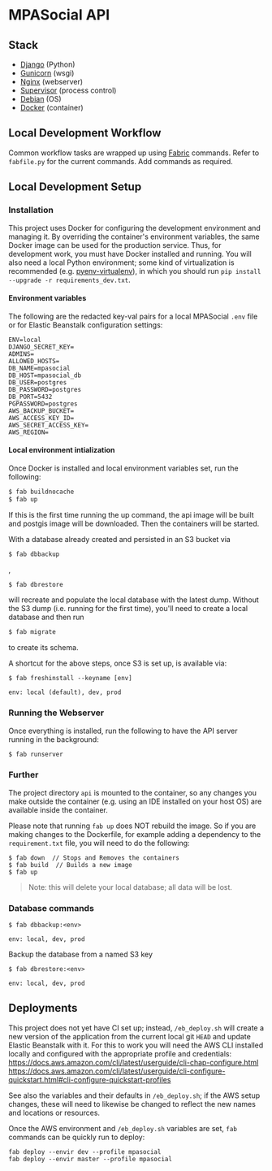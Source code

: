 # MPASocial API

## Stack

- [Django](https://www.djangoproject.com/) (Python)
- [Gunicorn](https://gunicorn.org/) (wsgi)
- [Nginx](https://www.nginx.com/) (webserver)
- [Supervisor](http://supervisord.org/) (process control)
- [Debian](https://www.debian.org/releases/stretch/) (OS)
- [Docker](https://www.docker.com/) (container)

## Local Development Workflow

Common workflow tasks are wrapped up using [Fabric](http://www.fabfile.org/) commands. Refer to `fabfile.py` for the
current commands. Add commands as required.

## Local Development Setup

### Installation

This project uses Docker for configuring the development environment and managing it. By overriding the container's
environment variables, the same Docker image can be used for the production service. Thus, for development work, you
must have Docker installed and running. You will also need a local Python environment; some kind of virtualization is recommended (e.g. [pyenv-virtualenv](https://github.com/pyenv/pyenv-virtualenv)), in which you should run `pip install --upgrade -r requirements_dev.txt`.

#### Environment variables

The following are the redacted key-val pairs for a local MPASocial `.env` file or for Elastic Beanstalk configuration
settings:

```
ENV=local
DJANGO_SECRET_KEY=
ADMINS=
ALLOWED_HOSTS=
DB_NAME=mpasocial
DB_HOST=mpasocial_db
DB_USER=postgres
DB_PASSWORD=postgres
DB_PORT=5432
PGPASSWORD=postgres
AWS_BACKUP_BUCKET=
AWS_ACCESS_KEY_ID=
AWS_SECRET_ACCESS_KEY=
AWS_REGION=
```

#### Local environment intialization

Once Docker is installed and local environment variables set, run the following:

```sh
$ fab buildnocache
$ fab up
```

If this is the first time running the up command, the api image will be built and postgis image will be downloaded. Then
the containers will be started.

With a database already created and persisted in an S3 bucket via

```sh
$ fab dbbackup
``` 
,

```sh
$ fab dbrestore
``` 

will recreate and populate the local database with the latest dump. Without the S3 dump (i.e. running for the first
time), you'll need to create a local database and then run

 ```sh
$ fab migrate
``` 

to create its schema.

A shortcut for the above steps, once S3 is set up, is available via:

```
$ fab freshinstall --keyname [env]

env: local (default), dev, prod
```

### Running the Webserver

Once everything is installed, run the following to have the API server running in the background:

```sh
$ fab runserver
```

### Further

The project directory `api` is mounted to the container, so any changes you make outside the container (e.g. using an
IDE installed on your host OS) are available inside the container.

Please note that running `fab up` does NOT rebuild the image. So if you are making changes to the Dockerfile, for
example adding a dependency to the `requirement.txt` file, you will need to do the following:

```
$ fab down  // Stops and Removes the containers
$ fab build  // Builds a new image
$ fab up
```

> Note: this will delete your local database; all data will be lost.

### Database commands

```
$ fab dbbackup:<env>

env: local, dev, prod
```

Backup the database from a named S3 key

```
$ fab dbrestore:<env>

env: local, dev, prod
```

## Deployments

This project does not yet have CI set up; instead, `/eb_deploy.sh` will create a new version of the application from 
the current local git `HEAD` and update Elastic Beanstalk with it. For this to work you will need the AWS CLI 
installed locally and configured with the appropriate profile and credentials:
https://docs.aws.amazon.com/cli/latest/userguide/cli-chap-configure.html  
https://docs.aws.amazon.com/cli/latest/userguide/cli-configure-quickstart.html#cli-configure-quickstart-profiles

See also the variables and their defaults in `/eb_deploy.sh`; if the AWS setup changes, these will need to likewise 
be changed to reflect the new names and locations or resources.

Once the AWS environment and `/eb_deploy.sh` variables are set, `fab` commands can be quickly run to deploy:

```
fab deploy --envir dev --profile mpasocial
fab deploy --envir master --profile mpasocial
```
